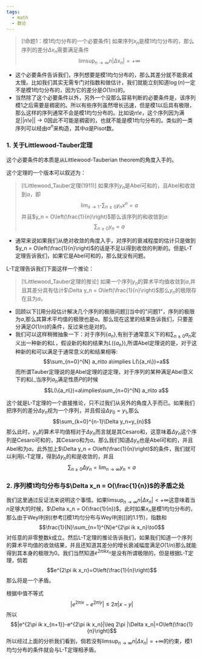 ```yaml
---
tags:
  - math
  - 数论
---
```


> [!命题1：模1均匀分布的一个必要条件]
> 如果序列$x_n$是模1均匀分布的，那么序列的差分$\Delta x_n$需要满足条件$$\limsup_{n\to \infty} n|\Delta x_n|=+\infty$$

* 这个必要条件告诉我们，序列想要是模1均匀分布的，那么其差分就不能衰减太慢。比如我们其实无需专门对指数和做估计，我们就能立刻知道$\log(n)$一定不是模1均匀分布的，因为它的差分是$O(1/n)$的。
* 当然除了这个必要条件以外，另外一个没那么容易判断的必要条件是，该序列模1之后需要是稠密的。所以有些序列虽然增长迅速，但是模1以后具有极限，那么这样的序列通常不会是模1均匀分布的。比如说$n!e$，这个序列因为满足$||n!e||\to 0$因此不可能是稠密的，也就不能是模1均匀分布的。类似的一类序列可以经由$\alpha^n$来构造，其中$\alpha$是Pisot数。
### 1. 关于Littlewood-Tauber定理

这个必要条件的本质是从Littlewood-Tauberian theorem的角度入手的。

这个定理的一个版本可以叙述为：

> [!Littlewood_Tauber定理(1911)]
> 如果序列$y_n$是Abel可和的，且Abel和收敛到$a$，即$$\lim_{x\to 1^{-}}\sum_{n\geq 0}y_nx^n=a$$并且$y_n = O\left(\frac{1}{n}\right)$那么该序列的和收敛到$a$:$$\sum_{n\geq 0}y_n = a$$

* 通常来说如果我们从绝对收敛的角度入手，对序列的衰减程度的估计只是做到$y_n = O\left(\frac{1}{n}\right)$的话是不足以得到收敛的判断的。但是L-T定理告诉我们，如果它是Abel可和的，那么就没有问题。

L-T定理告诉我们下面这样一个推论：

> [!Littlewood_Tauber定理的推论]
> 如果一个序列$y_n$的算术平均值收敛到$a$,并且其差分具有估计$\Delta y_n = O\left(\frac{1}{n}\right)$那么$y_n$的极限存在且为$a$。

* 回顾以下[[用分段估计解决几个序列的极限问题]]当中的"问题1"，序列的极限为$a$,那么其算术平均值的极限也是$a$。那么现在这里的结果告诉我们，只要差分满足$O(1/n)$的条件，反过来也是对的。
* 我们可以这样稍微抽象一下：对于序列$\{a_n\}$,有别于通常意义下的和$\sum_{n\geq 0} a_n$定义出一种新的和$L$，假设新的和的结果为$L(\{a_n\})$,所谓Abel定理说的是，对于这种新的和可以满足于通常意义的和结果相等:$$\sum_{n=0}^{N} a_n\to a\implies L(\{a_n\})=a$$而所谓Tauber定理说的是Abel定理的逆定理，对于序列的某种满足Abel意义下的和$L$,当序列$a_n$满足性质$P$的时候$$L(\{a_n\})=a\implies\sum_{n=0}^{N} a_n\to a$$

这个就是L-T定理的一个直接推论，只不过我们从另外的角度入手而已。如果我们把序列的差分$\Delta y_n$视为一个序列，并且假设$\Delta y_0=y_1$,那么$$\sum_{k=0}^{n-1}\Delta y_n=y_{n}$$那么此时，$y_n$的算术平均值相对于$\Delta y_n$而言就是其Cesaro和，这意味着$\Delta y_n$这个序列是Cesaro可和的，其Cesaro和为$a$。那么我们知道$\Delta y_n$也是Abel可和的，并且Abel和为$a$。此外加上$\Delta y_n = O\left(\frac{1}{n}\right)$的条件，我们就可以利用L-T定理，得到$\Delta y_n$的和是收敛的，并且$$\sum_{n\ge 0}\Delta y_n=\lim_{n\to \infty}y_n=a$$
### 2. 序列模1均匀分布与$\Delta x_n = O(\frac{1}{n})$的矛盾之处

我们这里通过反证法来说明这个事情。如果$\limsup_{n\to \infty} n|\Delta x_n|<+\infty$这意味着当$n$足够大的时候，$\Delta x_n = O(\frac{1}{n})$。此时如果$x_n$是模1均匀分布的，那么由于Weyl判别(参考[[模1均匀分布与Weyl判别]]的1.1节)，指数和$$\frac{1}{N}\sum_{n=1}^{N}e^{2\pi ik x_n}\to0$$对任意的非零整数$k$成立。然后L-T定理的推论告诉我们，如果我们知道一个序列的算术平均值的收敛结果，并且还知道其差分的增长衰减幅度满足$O(1/n)$那么就能得到其本身的极限为0。我们当然知道$e^{2\pi ik x_n}$是没有所谓极限的，但是根据L-T定理，倘若$$e^{2\pi ik x_n}=O\left(\frac{1}{n}\right)$$那么将是一个矛盾。

根据中值不等式$$|e^{2\pi i x}-e^{2\pi i y}|\leq 2\pi |x-y|$$所以$$|e^{2\pi ik x_{n+1}}-e^{2\pi ik x_n}|\leq 2\pi |\Delta x_n|=O\left(\frac{1}{n}\right)$$
所以经过上面的分析我们看到，倘若没有$\limsup_{n\to \infty} n|\Delta x_n|=+\infty$的约束，模1均匀分布的条件就会与L-T定理相矛盾。


